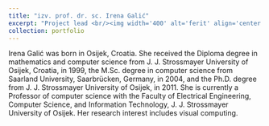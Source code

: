 ```yaml
---
title: "izv. prof. dr. sc. Irena Galić"
excerpt: "Project lead <br/><img width='400' alt='ferit' align='center' src='/images/irena.png'>"
collection: portfolio
---
```


Irena Galić was born in Osijek, Croatia. She received the Diploma degree in mathematics and
computer science from J. J. Strossmayer University of Osijek, Croatia, in 1999, the M.Sc. degree
in computer science from Saarland University, Saarbrücken, Germany, in 2004, and the Ph.D.
degree from J. J. Strossmayer University of Osijek, in 2011. She is currently a Professor of computer
science with the Faculty of Electrical Engineering, Computer Science, and Information Technology,
J. J. Strossmayer University of Osijek. Her research interest includes visual computing. 
